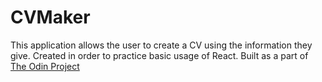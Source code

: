 # CVMaker

This application allows the user to create a CV using the information they give. Created in order to practice basic usage of React.
Built as a part of [The Odin Project](https://www.theodinproject.com/)
